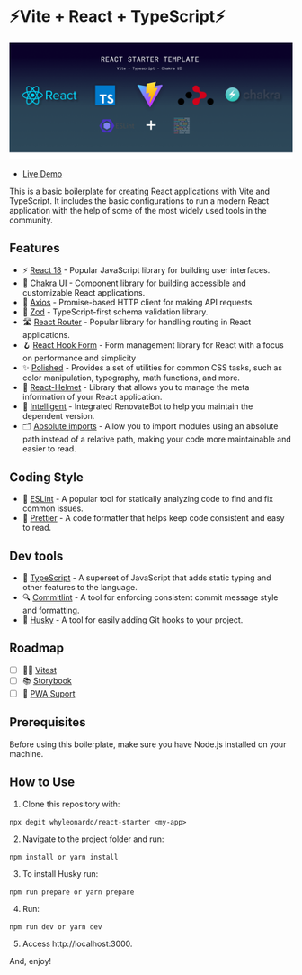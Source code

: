 # ⚡Vite + React + TypeScript⚡

![Banner](public/banner.png)


- [Live Demo](https://whyleo-boilerplate.vercel.app)

This is a basic boilerplate for creating React applications with Vite and TypeScript. It includes the basic configurations to run a modern React application with the help of some of the most widely used tools in the community.

## Features 

- ⚡️ [React 18](https://reactjs.org/blog/2022/03/29/react-v18.html) - Popular JavaScript library for building user interfaces.
- 🎨 [Chakra UI](https://chakra-ui.com/) - Component library for building accessible and customizable React applications.
- 📡 [Axios](https://axios-http.com/) - Promise-based HTTP client for making API requests.
- 🧪 [Zod](https://github.com/vriad/zod) - TypeScript-first schema validation library.
- 🛣  [React Router](https://reactrouter.com/) - Popular library for handling routing in React applications.
- 🪝 [React Hook Form](https://react-hook-form.com/) - Form management library for React with a focus on performance and simplicity
- ✨ [Polished](https://polished.js.org/) - Provides a set of utilities for common CSS tasks, such as color manipulation, typography, math functions, and more. 
- 👑 [React-Helmet](https://github.com/nfl/react-helmet) - Library that allows you to manage the meta information of your React application.
- 🤖 [Intelligent](https://github.com/renovatebot/renovate) - Integrated RenovateBot to help you maintain the dependent version.
- 🗂 [Absolute imports](https://www.phind.com/search?cache=048fb075-b514-4ab5-ba86-e324d044d954) - Allow you to import modules using an absolute path instead of a relative path, making your code more maintainable and easier to read.

## Coding Style

- 🚦 [ESLint](https://eslint.org/) - A popular tool for statically analyzing code to find and fix common issues.
- 💄 [Prettier](https://prettier.io/) -  A code formatter that helps keep code consistent and easy to read.

## Dev tools

- 🦾 [TypeScript](https://www.typescriptlang.org/) - A superset of JavaScript that adds static typing and other features to the language.
- 🔍 [Commitlint](https://commitlint.js.org/) - A tool for enforcing consistent commit message style and formatting.
- 🐶 [Husky](https://typicode.github.io/husky/#/) - A tool for easily adding Git hooks to your project.


## Roadmap

- [ ] 🧑‍🔬 [Vitest](https://vitest.netlify.app/)
- [ ] 📚 [Storybook](https://storybook.js.org/)
- [ ] 📲 [PWA Suport](https://vite-pwa-org.netlify.app/)

## Prerequisites
Before using this boilerplate, make sure you have Node.js installed on your machine.

## How to Use

1. Clone this repository with:

```npx degit whyleonardo/react-starter <my-app>```

2. Navigate to the project folder and run:

```npm install or yarn install```

3. To install Husky run:

```npm run prepare or yarn prepare```

4. Run: 

```npm run dev or yarn dev```

5. Access http://localhost:3000.

And, enjoy!
